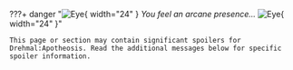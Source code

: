 ???+ danger "![Eye](/assets/img/oculus_of_nothing.png){ width="24" } *You feel an arcane presence...* ![Eye](/assets/img/oculus_of_nothing.png){ width="24" }"

    This page or section may contain significant spoilers for Drehmal:Apotheosis. Read the additional messages below for specific spoiler information.
